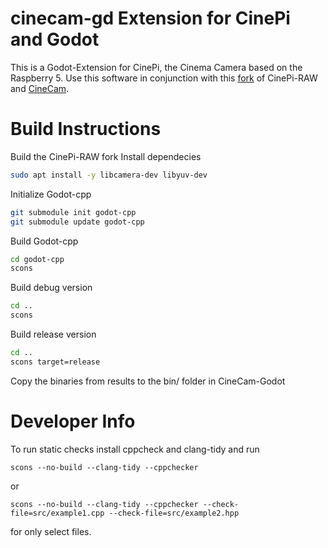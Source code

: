 # cinecam-gd Extension for CinePi and Godot

This is a Godot-Extension for CinePi, the Cinema Camera based on the Raspberry 5. Use this software in conjunction with this [fork](https://github.com/dapf00/cinepi-godot-proj) of CinePi-RAW and [CineCam](https://github.com/dapf00/cinecam).

# Build Instructions
Build the CinePi-RAW fork
Install dependecies
```bash
sudo apt install -y libcamera-dev libyuv-dev
```
Initialize Godot-cpp
```bash
git submodule init godot-cpp
git submodule update godot-cpp
```
Build Godot-cpp
```bash
cd godot-cpp
scons
```
Build debug version
```bash
cd ..
scons
```
Build release version
```bash
cd ..
scons target=release
```
Copy the binaries from results to the bin/ folder in CineCam-Godot

# Developer Info

To run static checks install cppcheck and clang-tidy and run
```
scons --no-build --clang-tidy --cppchecker
```
or 
```
scons --no-build --clang-tidy --cppchecker --check-file=src/example1.cpp --check-file=src/example2.hpp 
```
for only select files.
